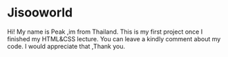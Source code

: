 # Jisooworld
Hi! My name is Peak ,im from Thailand. This is my first project once I finished my HTML&CSS lecture. You can leave a kindly comment about my code. I would appreciate that ,Thank you.
